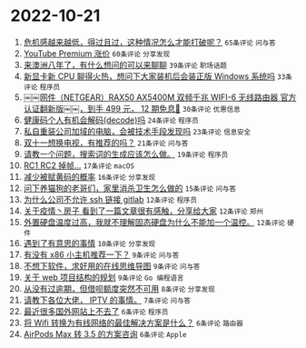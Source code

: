 # 2022-10-21

1. [危机感越来越低，得过且过，这种情况怎么才能打破呢？](https://www.v2ex.com/t/888614) `65条评论` `问与答`
1. [YouTube Premium 涨价](https://www.v2ex.com/t/888587) `60条评论` `分享发现`
1. [来澳洲八年了，有什么想问的可以来聊聊](https://www.v2ex.com/t/888670) `39条评论` `职场话题`
1. [新显卡新 CPU 聊得火热，想问下大家装机后会装正版 Windows 系统吗](https://www.v2ex.com/t/888682) `33条评论` `程序员`
1. [￼￼网件（NETGEAR）RAX50 AX5400M 双频千兆 WIFI-6 无线路由器 官方认证翻新版￼￼，到手 499 元， 12 期免息🥰](https://www.v2ex.com/t/888642) `30条评论` `优惠信息`
1. [健康码个人有机会解码(decode)吗](https://www.v2ex.com/t/888664) `24条评论` `程序员`
1. [私自重装公司加域的电脑，会被技术手段发现吗](https://www.v2ex.com/t/888650) `23条评论` `信息安全`
1. [双十一想换电视，有推荐的吗？](https://www.v2ex.com/t/888649) `21条评论` `问与答`
1. [请教一个问题，搜索词的生成应该怎么做。](https://www.v2ex.com/t/888629) `19条评论` `程序员`
1. [RC1 RC2 掉帧...](https://www.v2ex.com/t/888623) `17条评论` `macOS`
1. [减少被赋黄码的概率](https://www.v2ex.com/t/888687) `16条评论` `分享发现`
1. [问下养猫狗的老哥们，家里消杀卫生怎么做的](https://www.v2ex.com/t/888647) `15条评论` `问与答`
1. [为什么公司不允许 ssh 链接 gitlab](https://www.v2ex.com/t/888699) `12条评论` `程序员`
1. [关于疫情丶房子 看到了一篇文章很有感触，分享给大家](https://www.v2ex.com/t/888681) `12条评论` `郑州`
1. [外置硬盘温度过高，我就不理解固态硬盘为什么不能加一个温控。](https://www.v2ex.com/t/888652) `12条评论` `硬件`
1. [遇到了有意思的事情](https://www.v2ex.com/t/888667) `10条评论` `分享发现`
1. [有没有 x86 小主机推荐一下？](https://www.v2ex.com/t/888655) `9条评论` `问与答`
1. [不想下软件，求好用的在线思维导图](https://www.v2ex.com/t/888630) `9条评论` `问与答`
1. [关于 web 项目结构的规划](https://www.v2ex.com/t/888620) `9条评论` `Go 编程语言`
1. [从没有过逾期，但借呗额度突然不可用](https://www.v2ex.com/t/888679) `8条评论` `分享发现`
1. [请教下各位大佬， IPTV 的事情。](https://www.v2ex.com/t/888668) `7条评论` `问与答`
1. [最近很多国外网站上不去了](https://www.v2ex.com/t/888704) `6条评论` `程序员`
1. [将 Wifi 转换为有线网络的最佳解决方案是什么？](https://www.v2ex.com/t/888683) `6条评论` `路由器`
1. [AirPods Max 转 3.5 的方案咨询](https://www.v2ex.com/t/888658) `6条评论` `Apple`

